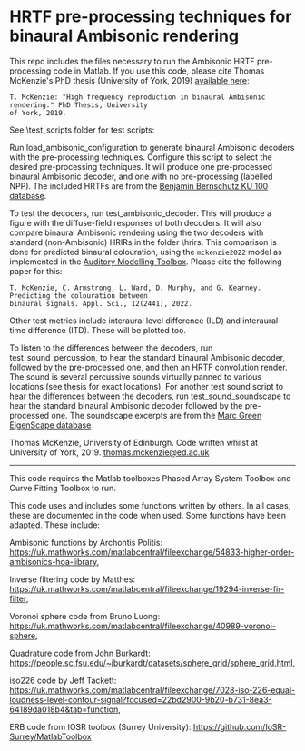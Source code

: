 # HRTF pre-processing techniques for binaural Ambisonic rendering

This repo includes the files necessary to run the Ambisonic HRTF pre-processing code in Matlab. 
If you use this code, please cite Thomas McKenzie's PhD thesis (University of York, 2019) [available here](https://etheses.whiterose.ac.uk/26445/):

   ```
T. McKenzie: "High frequency reproduction in binaural Ambisonic rendering." PhD Thesis, University 
of York, 2019.
   ```

See \test_scripts folder for test scripts:

Run load_ambisonic_configuration to generate binaural Ambisonic decoders with the pre-processing techniques. Configure this script to select the desired pre-processing techniques. It will produce one pre-processed binaural Ambisonic decoder, and one with no pre-processing (labelled NPP). The included HRTFs are from the [Benjamin Bernschutz KU 100 database](http://audiogroup.web.th-koeln.de/ku100hrir.html).

To test the decoders, run test_ambisonic_decoder. This will produce a figure with the diffuse-field responses of both decoders. It will also compare binaural Ambisonic rendering using the two decoders with standard (non-Ambisonic) HRIRs in the folder \hrirs. This comparison is done for predicted binaural colouration, using the `mckenzie2022` model as implemented in the [Auditory Modelling Toolbox](https://www.amtoolbox.org/models.php). Please cite the following paper for this: 

   ```
T. McKenzie, C. Armstrong, L. Ward, D. Murphy, and G. Kearney. Predicting the colouration between 
binaural signals. Appl. Sci., 12(2441), 2022. 
   ```

Other test metrics include interaural level difference (ILD) and interaural time difference (ITD). These will be plotted too. 

To listen to the differences between the decoders, run test_sound_percussion, to hear the standard binaural Ambisonic decoder, followed by the pre-processed one, and then an HRTF convolution render. The sound is several percussive sounds virtually panned to various locations (see thesis for exact locations). 
For another test sound script to hear the differences between the decoders, run test_sound_soundscape to hear the standard binaural Ambisonic decoder followed by the pre-processed one. The soundscape excerpts are from the [Marc Green EigenScape database](https://zenodo.org/record/1012809)

Thomas McKenzie, University of Edinburgh. Code written whilst at University of York, 2019.
thomas.mckenzie@ed.ac.uk

----------
This code requires the Matlab toolboxes Phased Array System Toolbox and Curve Fitting Toolbox to run. 

This code uses and includes some functions written by others. In all cases, these are documented in the code when used. Some functions have been adapted.
These include:

Ambisonic functions by Archontis Politis: https://uk.mathworks.com/matlabcentral/fileexchange/54833-higher-order-ambisonics-hoa-library,

Inverse filtering code by Matthes: https://uk.mathworks.com/matlabcentral/fileexchange/19294-inverse-fir-filter,

Voronoi sphere code from Bruno Luong: https://uk.mathworks.com/matlabcentral/fileexchange/40989-voronoi-sphere,

Quadrature code from John Burkardt: https://people.sc.fsu.edu/~jburkardt/datasets/sphere_grid/sphere_grid.html,

iso226 code by Jeff Tackett: https://uk.mathworks.com/matlabcentral/fileexchange/7028-iso-226-equal-loudness-level-contour-signal?focused=22bd2900-9b20-b731-8ea3-64189da018b4&tab=function,

ERB code from IOSR toolbox (Surrey University): https://github.com/IoSR-Surrey/MatlabToolbox

